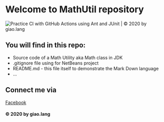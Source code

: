 # Welcome to MathUtil repository
![Practice CI with GitHub Actions using Ant and JUnit | © 2020 by giao.lang](https://github.com/doit-now/se1420-math-util/workflows/Practice%20CI%20with%20GitHub%20Actions%20using%20Ant%20and%20JUnit%20%7C%20%C2%A9%202020%20by%20giao.lang/badge.svg)
## You will find in this repo:
* Source code of a Math Utility aka Math class in JDK
* .gitignore file using for NetBeans project
* README.md - this file itself to demonstrate the Mark Down language
* ...

## Connect me via
[Facebook](https://facebook.com/giao.lang.bis)

#### © 2020 by giao.lang
